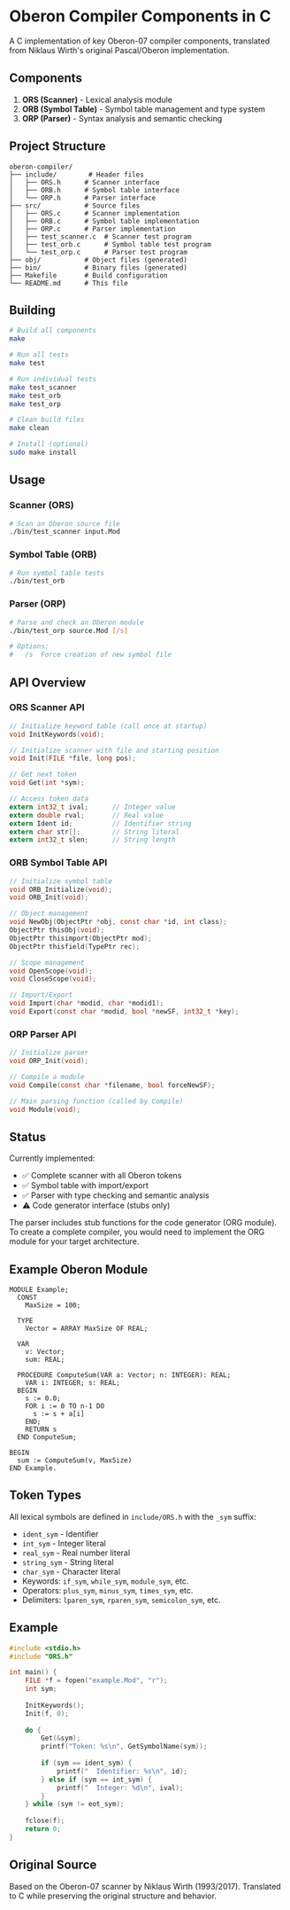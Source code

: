 # Oberon Compiler Components in C

A C implementation of key Oberon-07 compiler components, translated from Niklaus Wirth's original Pascal/Oberon implementation.

## Components

1. **ORS (Scanner)** - Lexical analysis module
2. **ORB (Symbol Table)** - Symbol table management and type system
3. **ORP (Parser)** - Syntax analysis and semantic checking

## Project Structure

```
oberon-compiler/
├── include/        # Header files
│   ├── ORS.h      # Scanner interface
│   ├── ORB.h      # Symbol table interface
│   └── ORP.h      # Parser interface
├── src/           # Source files
│   ├── ORS.c      # Scanner implementation
│   ├── ORB.c      # Symbol table implementation
│   ├── ORP.c      # Parser implementation
│   ├── test_scanner.c  # Scanner test program
│   ├── test_orb.c      # Symbol table test program
│   └── test_orp.c      # Parser test program
├── obj/           # Object files (generated)
├── bin/           # Binary files (generated)
├── Makefile       # Build configuration
└── README.md      # This file
```

## Building

```bash
# Build all components
make

# Run all tests
make test

# Run individual tests
make test_scanner
make test_orb
make test_orp

# Clean build files
make clean

# Install (optional)
sudo make install
```

## Usage

### Scanner (ORS)

```bash
# Scan an Oberon source file
./bin/test_scanner input.Mod
```

### Symbol Table (ORB)

```bash
# Run symbol table tests
./bin/test_orb
```

### Parser (ORP)

```bash
# Parse and check an Oberon module
./bin/test_orp source.Mod [/s]

# Options:
#   /s  Force creation of new symbol file
```

## API Overview

### ORS Scanner API

```c
// Initialize keyword table (call once at startup)
void InitKeywords(void);

// Initialize scanner with file and starting position
void Init(FILE *file, long pos);

// Get next token
void Get(int *sym);

// Access token data
extern int32_t ival;      // Integer value
extern double rval;       // Real value
extern Ident id;          // Identifier string
extern char str[];        // String literal
extern int32_t slen;      // String length
```

### ORB Symbol Table API

```c
// Initialize symbol table
void ORB_Initialize(void);
void ORB_Init(void);

// Object management
void NewObj(ObjectPtr *obj, const char *id, int class);
ObjectPtr thisObj(void);
ObjectPtr thisimport(ObjectPtr mod);
ObjectPtr thisfield(TypePtr rec);

// Scope management
void OpenScope(void);
void CloseScope(void);

// Import/Export
void Import(char *modid, char *modid1);
void Export(const char *modid, bool *newSF, int32_t *key);
```

### ORP Parser API

```c
// Initialize parser
void ORP_Init(void);

// Compile a module
void Compile(const char *filename, bool forceNewSF);

// Main parsing function (called by Compile)
void Module(void);
```

## Status

Currently implemented:
- ✅ Complete scanner with all Oberon tokens
- ✅ Symbol table with import/export
- ✅ Parser with type checking and semantic analysis
- ⚠️  Code generator interface (stubs only)

The parser includes stub functions for the code generator (ORG module). To create a complete compiler, you would need to implement the ORG module for your target architecture.

## Example Oberon Module

```oberon
MODULE Example;
  CONST
    MaxSize = 100;
  
  TYPE
    Vector = ARRAY MaxSize OF REAL;
  
  VAR
    v: Vector;
    sum: REAL;
  
  PROCEDURE ComputeSum(VAR a: Vector; n: INTEGER): REAL;
    VAR i: INTEGER; s: REAL;
  BEGIN
    s := 0.0;
    FOR i := 0 TO n-1 DO
      s := s + a[i]
    END;
    RETURN s
  END ComputeSum;
  
BEGIN
  sum := ComputeSum(v, MaxSize)
END Example.
```

## Token Types

All lexical symbols are defined in `include/ORS.h` with the `_sym` suffix:
- `ident_sym` - Identifier
- `int_sym` - Integer literal
- `real_sym` - Real number literal
- `string_sym` - String literal
- `char_sym` - Character literal
- Keywords: `if_sym`, `while_sym`, `module_sym`, etc.
- Operators: `plus_sym`, `minus_sym`, `times_sym`, etc.
- Delimiters: `lparen_sym`, `rparen_sym`, `semicolon_sym`, etc.

## Example

```c
#include <stdio.h>
#include "ORS.h"

int main() {
    FILE *f = fopen("example.Mod", "r");
    int sym;
    
    InitKeywords();
    Init(f, 0);
    
    do {
        Get(&sym);
        printf("Token: %s\n", GetSymbolName(sym));
        
        if (sym == ident_sym) {
            printf("  Identifier: %s\n", id);
        } else if (sym == int_sym) {
            printf("  Integer: %d\n", ival);
        }
    } while (sym != eot_sym);
    
    fclose(f);
    return 0;
}
```

## Original Source

Based on the Oberon-07 scanner by Niklaus Wirth (1993/2017).
Translated to C while preserving the original structure and behavior.
